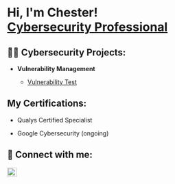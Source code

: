 <h1>Hi, I'm Chester! <br/><a href="https://github.com/joshmadakor1"> <a href="https://www.linkedin.com/in/chester-codio-"> Cybersecurity Professional</a> 



<h2>👨‍💻 Cybersecurity Projects:</h2>


- <b>Vulnerability Management</b>

   - [Vulnerability Test](https://github.com/Chesteru/VulnerabilityTest)


<h2> My Certifications:</h2>

 - Qualys Certified Specialist
 
 - Google Cybersecurity  (ongoing)
 

<h2> 🤳 Connect with me:</h2>


[<img align="left" alt="JoshMadakor | LinkedIn" width="22px" src="https://cdn.jsdelivr.net/npm/simple-icons@v3/icons/linkedin.svg" />][linkedin]


[linkedin]: https://www.linkedin.com/in/chester-codio

<!--



-->
